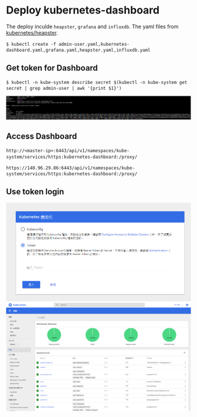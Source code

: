 # Deploy kubernetes-dashboard

The deploy inculde `heapster`, `grafana` and `influxdb`.
The yaml files from [kubernetes/heapster][heapster].

```shell
$ kubectl create -f admin-user.yaml,kubernetes-dashboard.yaml,grafana.yaml,heapster.yaml,influxdb.yaml
```

## Get token for Dashboard

```shell
$ kubectl -n kube-system describe secret $(kubectl -n kube-system get secret | grep admin-user | awk '{print $1}')
```
![alt text](/Images/admin_user_token.png "token")

## Access Dashboard

`http://<master-ip>:6443/api/v1/namespaces/kube-system/services/https:kubernetes-dashboard:/proxy/`

```
https://140.96.29.86:6443/api/v1/namespaces/kube-system/services/https:kubernetes-dashboard:/proxy/
```

## Use token login

![alt text](/Images/Dashboard_login.png "login use token")
![alt text](/Images/Dashboard_review.png "Dashboard")

[heapster]: https://github.com/kubernetes/heapster/tree/master/deploy/kube-config/influxdb